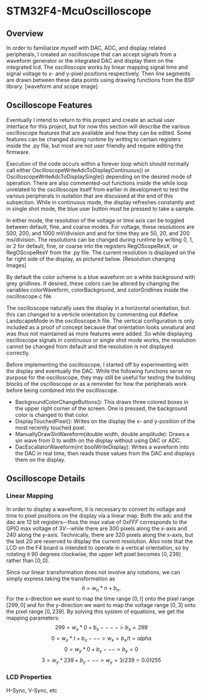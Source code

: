 # STM32F4-McuOscilloscope
## Overview
In order to familiarize myself with DAC, ADC, and display related peripherals, I created an oscilloscope that can accept signals from a waveform generator or the integrated DAC and display them on the integrated lcd. The oscilloscope works by linear mapping signal time and signal voltage to x- and y-pixel positions respectively. Then line segments are drawn between these data points using drawing functions from the BSP library. 
[waveform and scope image]

## Oscilloscope Features
Eventually I intend to return to this project and create an actual user interface for this project, but for now this section will describe the various oscilloscope features that are available and how they can be edited. Some features can be changed during runtime by writing to certain registers inside the .py file, but most are not user friendly and require editing the firmware. 

Execution of the code occurs within a forever loop which should normally call either OscilloscopeWriteAdcToDisplayContinuous() or OscilloscopeWriteAdcToDisplaySingle() depending on the desired mode of operation. There are also commented-out functions inside the while loop unrelated to the oscilloscope itself from earlier in development to test the various peripherals in isolation that are discussed at the end of this subsection. While in continuous mode, the display refreshes constantly and in single shot mode, the blue user button must be pressed to take a sample. 

In either mode, the resolution of the voltage or time axis can be toggled between default, fine, and coarse modes. For voltage, these resolutions are 500, 200, and 1000 mV/division and and for time they are 50, 20, and 200 ms/division. The resolutions can be changed during runtime by writing 0, 1, or 2 for default, fine, or coarse into the registers RegOScopeResX, or RegOScopeResY from the .py file. The current resolution is displayed on the far right side of the display, as pictured below.
[Resolution changing Images]

By default the color scheme is a blue waveform on a white background with grey gridlines. If desired, these colors can be altered by changing the variables colorWaveform, colorBackground, and colorGridlines inside the oscilloscope.c file. 

The oscilloscope naturally uses the display in a horizontal orientation, but this can changed to a verticle orientation by commenting out #define LandscapeMode in the oscilloscope.h file. The vertical configuration is only included as a proof of concept because that orientation looks unnatural and was thus not maintained as more features were added. So while displaying oscilloscope signals in continuous or single shot mode works, the resolution cannot be changed from default and the resolution is not displayed correctly.

Before implementing the oscilloscope, I started off by experimenting with the display and eventually the DAC. While the following functions serve no purpose for the oscilloscope, they may still be useful for testing the building blocks of the oscilloscope or as a reminder for how the peripherals work before being combined into the oscilloscope. 

 - BackgroundColorChangeButtons(): This draws three colored boxes in the upper right corner of the screen. One is pressed, the background color is changed to that color.
 - DisplayTouchedPixel(): Writes on the display the x- and y-position of the most recently touched pixel.
 - ManuallyDrawSinWaveform(double width, double amplitude): Draws a sin wave from 0 to width on the display without using DAC or ADC.
 - DacEscallatorWaveform(int boolWriteDisplay): Writes a waveform into the DAC in real time, then reads those values from the DAC and displays them on the display. 

## Oscilloscope Details
### Linear Mapping
In order to display a waveform, it is necessary to convert its voltage and time to pixel positions on the display via a linear map. Both the adc and the dac are 12 bit registers--thus the max value of $0xFFF$ corresponds to the GPIO max voltage of $3 V$--while there are 300 pixels along the x-axis and 240 along the y-axis. Technically, there are 320 pixels along the x-axis, but the last 20 are reserved to display the current resolution. Also note that the LCD on the F4 board is intended to operate in a vertical orientation, so by rotating it 90 degrees clockwise, the upper left pixel becomes $[0, 239]$ rather than $[0, 0].$ 

Since our linear transformation does not involve any rotations, we can simply express taking the transformation as 
$$ñ = w_n*n + b_n.$$
For the x-direction we want to map the time range $[0, t]$ onto the pixel range $[299, 0]$ and for the y-direction we want to map the voltage range $[0, 3]$ onto the pixel range $[0, 239].$ By solving this system of equations, we get the mapping parameters:
$$299 = w_x*0 + b_x---->b_x=299$$
$$0 =   w_x*t + b_x --->w_x=b_x/t=alpha$$
$$0 = w_y*0+b_y--->b_y=0$$
$$3 = w_y*239+b_y--->w_y=3/239=0.01255$$

### LCD Properties
H-Sync, V-Sync, etc
